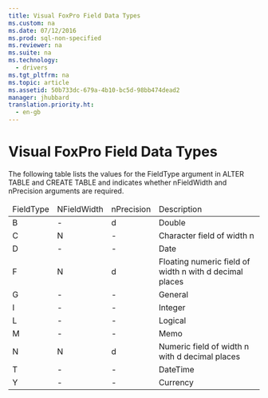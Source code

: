 ```yaml
---
title: Visual FoxPro Field Data Types
ms.custom: na
ms.date: 07/12/2016
ms.prod: sql-non-specified
ms.reviewer: na
ms.suite: na
ms.technology: 
  - drivers
ms.tgt_pltfrm: na
ms.topic: article
ms.assetid: 50b733dc-679a-4b10-bc5d-98bb474dead2
manager: jhubbard
translation.priority.ht: 
  - en-gb
---
```

# Visual FoxPro Field Data Types
<?xml version="1.0" encoding="utf-8"?>
<developerReferenceWithoutSyntaxDocument xmlns="http://ddue.schemas.microsoft.com/authoring/2003/5" xmlns:xlink="http://www.w3.org/1999/xlink" xmlns:xsi="http://www.w3.org/2001/XMLSchema-instance" xsi:schemaLocation="http://ddue.schemas.microsoft.com/authoring/2003/5 http://dduestorage.blob.core.windows.net/ddueschema/developer.xsd">
  <introduction>
    <para>The following table lists the values for the <legacyItalic>FieldType</legacyItalic> argument in ALTER TABLE and CREATE TABLE and indicates whether <legacyItalic>nFieldWidth </legacyItalic>and <legacyItalic>nPrecision</legacyItalic> arguments are required.</para>
  </introduction>
  <section>
    <content>
      <table xmlns:caps="http://schemas.microsoft.com/build/caps/2013/11">
        <thead>
          <tr>
            <TD>
              <para>
                <legacyItalic>FieldType</legacyItalic>
              </para>
            </TD>
            <TD>
              <para>
                <legacyItalic>NFieldWidth</legacyItalic>
              </para>
            </TD>
            <TD>
              <para>
                <legacyItalic>nPrecision</legacyItalic>
              </para>
            </TD>
            <TD>
              <para>Description</para>
            </TD>
          </tr>
        </thead>
        <tbody>
          <tr>
            <TD>
              <para>B</para>
            </TD>
            <TD>
              <para>-</para>
            </TD>
            <TD>
              <para>d</para>
            </TD>
            <TD>
              <para>Double</para>
            </TD>
          </tr>
          <tr>
            <TD>
              <para>C</para>
            </TD>
            <TD>
              <para>N</para>
            </TD>
            <TD>
              <para>-</para>
            </TD>
            <TD>
              <para>Character field of width <legacyItalic>n</legacyItalic></para>
            </TD>
          </tr>
          <tr>
            <TD>
              <para>D</para>
            </TD>
            <TD>
              <para>-</para>
            </TD>
            <TD>
              <para>-</para>
            </TD>
            <TD>
              <para>Date</para>
            </TD>
          </tr>
          <tr>
            <TD>
              <para>F</para>
            </TD>
            <TD>
              <para>N</para>
            </TD>
            <TD>
              <para>d</para>
            </TD>
            <TD>
              <para>Floating numeric field of width <legacyItalic>n</legacyItalic> with <legacyItalic>d</legacyItalic> decimal places</para>
            </TD>
          </tr>
          <tr>
            <TD>
              <para>G</para>
            </TD>
            <TD>
              <para>-</para>
            </TD>
            <TD>
              <para>-</para>
            </TD>
            <TD>
              <para>General</para>
            </TD>
          </tr>
          <tr>
            <TD>
              <para>I</para>
            </TD>
            <TD>
              <para>-</para>
            </TD>
            <TD>
              <para>-</para>
            </TD>
            <TD>
              <para>Integer</para>
            </TD>
          </tr>
          <tr>
            <TD>
              <para>L</para>
            </TD>
            <TD>
              <para>-</para>
            </TD>
            <TD>
              <para>-</para>
            </TD>
            <TD>
              <para>Logical</para>
            </TD>
          </tr>
          <tr>
            <TD>
              <para>M</para>
            </TD>
            <TD>
              <para>-</para>
            </TD>
            <TD>
              <para>-</para>
            </TD>
            <TD>
              <para>Memo</para>
            </TD>
          </tr>
          <tr>
            <TD>
              <para>N</para>
            </TD>
            <TD>
              <para>N</para>
            </TD>
            <TD>
              <para>d</para>
            </TD>
            <TD>
              <para>Numeric field of width <legacyItalic>n</legacyItalic> with <legacyItalic>d</legacyItalic> decimal places</para>
            </TD>
          </tr>
          <tr>
            <TD>
              <para>T</para>
            </TD>
            <TD>
              <para>-</para>
            </TD>
            <TD>
              <para>-</para>
            </TD>
            <TD>
              <para>DateTime</para>
            </TD>
          </tr>
          <tr>
            <TD>
              <para>Y</para>
            </TD>
            <TD>
              <para>-</para>
            </TD>
            <TD>
              <para>-</para>
            </TD>
            <TD>
              <para>Currency</para>
            </TD>
          </tr>
        </tbody>
      </table>
    </content>
  </section>
  <relatedTopics />
</developerReferenceWithoutSyntaxDocument>